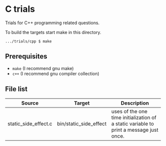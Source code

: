 # C trials

Trials for C++ programming related questions.

To build the targets start make in this directory.

    .../trials/cpp $ make


## Prerequisites

- `make` (I recommend gnu make)
- `c++` (I recommend gnu compiler collection)


## File list

|Source              |Target                |Description                                                                           |
|--------------------|----------------------|--------------------------------------------------------------------------------------|
|static_side_effect.c|bin/static_side_effect|uses of the one time initialization of a static variable to print a message just once.|
